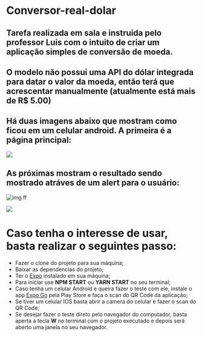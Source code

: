 # Conversor-real-dolar

## Tarefa realizada em sala e instruida pelo professor Luis com o intuito de criar um aplicação simples de conversão de moeda. 

## O modelo não possui uma API do dólar integrada para datar o valor da moeda, então terá que acrescentar manualmente (atualmente está mais de R$ 5.00)
## Há duas imagens abaixo que mostram como ficou em um celular android. A primeira é a página principal: 

![](https://i.ibb.co/VQjshsz/photo1658797571.jpg)

## As próximas mostram o resultado sendo mostrado atráves de um alert para o usuário: 

![img ff](https://i.ibb.co/3RW5z4F/photo1658795152-1.jpg)

![](https://i.ibb.co/jwCmrvL/photo1658795152.jpg)

# Caso tenha o interesse de usar, basta realizar o seguintes passo: 

- Fazer o clone do projeto para sua máquina;
- Baixar as dependencias do projeto;
- Ter o [Expo](https://docs.expo.dev/get-started/installation/) instalado em sua máquina;
- Para iniciar use __NPM START__ ou __YARN START__ no seu terminal;
- Caso tenha um celular Android e queira fazer o teste com ele, instale o app [Expo Go](https://play.google.com/store/apps/details?id=host.exp.exponent) pela Play Store e faça o scan do QR Code da aplicação;
- Se tiver um celular IOS basta abrir a camera do celular e fazer o scan do QR Code;
- Se desejar fazer o teste direto pelo navegador do computador, basta aperta a tecla __W__ no terminal com o projeto executado e depois será aberto uma janela no seu navegador.

